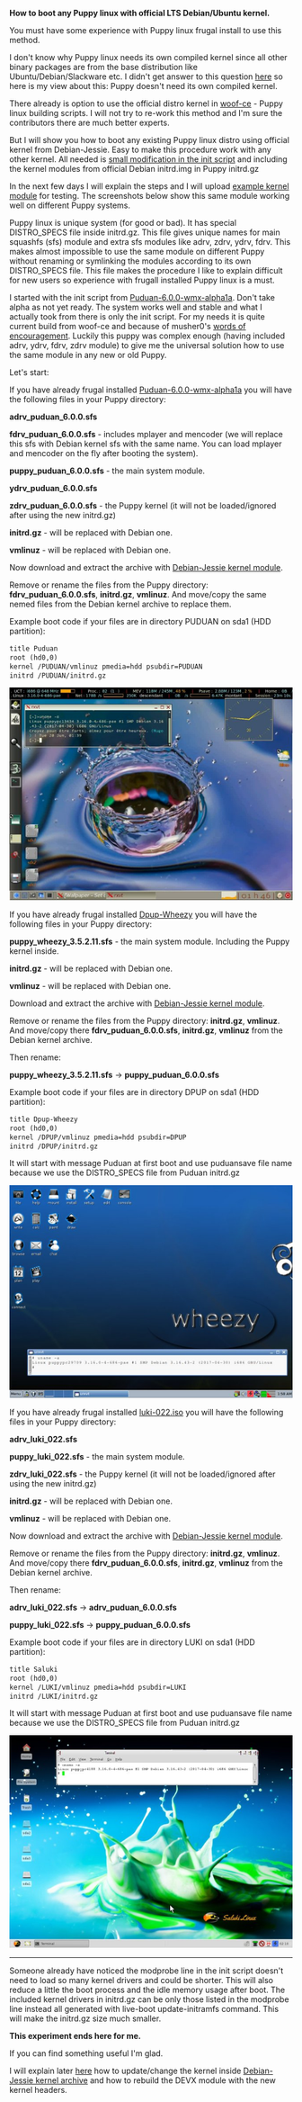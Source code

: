 **How to boot any Puppy linux with official LTS Debian/Ubuntu kernel.**

You must have some experience with Puppy linux frugal install to use this method.

I don't know why Puppy linux needs its own compiled kernel since all other binary packages are from the base distribution
like Ubuntu/Debian/Slackware etc.
I didn't get answer to this question [here](http://murga-linux.com/puppy/viewtopic.php?p=957707&sid=834e840c23b67e5e35fd7055f5172b69#957707) so here is my view about this: Puppy doesn't need its own compiled kernel.

There already is option to use the official distro kernel in [woof-ce](https://github.com/puppylinux-woof-CE/woof-CE/commit/d8c8b865cc3ead465fd54fcf9e4d1381958a516e) - Puppy linux building scripts. I will not try to re-work this method and I'm sure
the contributors there are much better experts.

But I will show you how to boot any existing Puppy linux distro using official kernel from Debian-Jessie. Easy to make this
procedure work with any other kernel. All needed is [small modification in the init script](https://github.com/MintPup/Puppy-Linux/commits/master/Debian-kernel/init) and including the kernel modules from official Debian initrd.img in Puppy initrd.gz

In the next few days I will explain the steps and I will upload [example kernel module](https://github.com/MintPup/Puppy-Linux/releases/tag/v.1.0) for testing. The screenshots below show this same module working well on different Puppy systems.

Puppy linux is unique system (for good or bad). It has special DISTRO_SPECS file inside initrd.gz. This file gives unique names for main squashfs (sfs) module and extra sfs modules like adrv, zdrv, ydrv, fdrv. This makes almost impossible to use the same module on different Puppy without renaming or symlinking the modules according to its own DISTRO_SPECS file. This file makes the procedure I like to explain difficult for new users so experience with frugall installed Puppy linux is a must.

I started with the init script from [Puduan-6.0.0-wmx-alpha1a](http://murga-linux.com/puppy/viewtopic.php?t=107913&sid=834e840c23b67e5e35fd7055f5172b69). Don't take alpha as not yet ready. The system works well and stable and what I actually took from there is only the init script. For my needs it is quite current build from woof-ce and because of musher0's [words of encouragement](http://murga-linux.com/puppy/viewtopic.php?p=957866&sid=834e840c23b67e5e35fd7055f5172b69#957866). Luckily this puppy was complex enough (having included adrv, ydrv, fdrv, zdrv module) to give me the universal solution how to use the same module in any new or old Puppy.

Let's start:

If you have already frugal installed [Puduan-6.0.0-wmx-alpha1a](http://murga-linux.com/puppy/viewtopic.php?t=107913&sid=834e840c23b67e5e35fd7055f5172b69) you will have the following files in your Puppy directory:

**adrv_puduan_6.0.0.sfs**

**fdrv_puduan_6.0.0.sfs** - includes mplayer and mencoder (we will replace this sfs with Debian kernel sfs with the same name. You can load mplayer and mencoder on the fly after booting the system).

**puppy_puduan_6.0.0.sfs** - the main system module.

**ydrv_puduan_6.0.0.sfs**

**zdrv_puduan_6.0.0.sfs** - the Puppy kernel (it will not be loaded/ignored after using the new initrd.gz)

**initrd.gz** - will be replaced with Debian one.

**vmlinuz** - will be replaced with Debian one.

Now download and extract the archive with [Debian-Jessie kernel module](https://github.com/MintPup/Puppy-Linux/releases/tag/v.1.0).

Remove or rename the files from the Puppy directory: **fdrv_puduan_6.0.0.sfs**, **initrd.gz**, **vmlinuz**. And move/copy the same nemed files from the Debian kernel archive to replace them.

Example boot code if your files are in directory PUDUAN on sda1 (HDD partition):

```
title Puduan
root (hd0,0)
kernel /PUDUAN/vmlinuz pmedia=hdd psubdir=PUDUAN
initrd /PUDUAN/initrd.gz
```

![puduan-6.0.0](https://github.com/MintPup/Puppy-Linux/blob/master/Debian-kernel/puduan-6.0.0.jpg?raw=true)

If you have already frugal installed [Dpup-Wheezy](http://murga-linux.com/puppy/viewtopic.php?search_id=121836883&t=80546&sid=834e840c23b67e5e35fd7055f5172b69) you will have the following files in your Puppy directory:

**puppy_wheezy_3.5.2.11.sfs** - the main system module. Including the Puppy kernel inside.

**initrd.gz** - will be replaced with Debian one.

**vmlinuz** - will be replaced with Debian one.

Download and extract the archive with [Debian-Jessie kernel module](https://github.com/MintPup/Puppy-Linux/releases/tag/v.1.0).

Remove or rename the files from the Puppy directory: **initrd.gz**, **vmlinuz**. And move/copy there **fdrv_puduan_6.0.0.sfs**, **initrd.gz**, **vmlinuz** from the Debian kernel archive.

Then rename:

**puppy_wheezy_3.5.2.11.sfs**    ->    **puppy_puduan_6.0.0.sfs**

Example boot code if your files are in directory DPUP on sda1 (HDD partition):

```
title Dpup-Wheezy
root (hd0,0)
kernel /DPUP/vmlinuz pmedia=hdd psubdir=DPUP
initrd /DPUP/initrd.gz
```
It will start with message Puduan at first boot and use puduansave file name because we use the DISTRO_SPECS file from Puduan initrd.gz

![dpup-wheezy](https://github.com/MintPup/Puppy-Linux/blob/master/Debian-kernel/dpup-wheezy.jpg?raw=true)

If you have already frugal installed [luki-022.iso](http://murga-linux.com/puppy/viewtopic.php?search_id=989614253&t=73687&sid=834e840c23b67e5e35fd7055f5172b69) you will have the following files in your Puppy directory:

**adrv_luki_022.sfs**

**puppy_luki_022.sfs** - the main system module.

**zdrv_luki_022.sfs** - the Puppy kernel (it will not be loaded/ignored after using the new initrd.gz)

**initrd.gz** - will be replaced with Debian one.

**vmlinuz** - will be replaced with Debian one.

Now download and extract the archive with [Debian-Jessie kernel module](https://github.com/MintPup/Puppy-Linux/releases/tag/v.1.0).

Remove or rename the files from the Puppy directory: **initrd.gz**, **vmlinuz**. And move/copy there **fdrv_puduan_6.0.0.sfs**, **initrd.gz**, **vmlinuz** from the Debian kernel archive.

Then rename:

**adrv_luki_022.sfs**    ->    **adrv_puduan_6.0.0.sfs**

**puppy_luki_022.sfs**    ->    **puppy_puduan_6.0.0.sfs**

Example boot code if your files are in directory LUKI on sda1 (HDD partition):

```
title Saluki
root (hd0,0)
kernel /LUKI/vmlinuz pmedia=hdd psubdir=LUKI
initrd /LUKI/initrd.gz
```

It will start with message Puduan at first boot and use puduansave file name because we use the DISTRO_SPECS file from Puduan initrd.gz

![saluki](https://github.com/MintPup/Puppy-Linux/blob/master/Debian-kernel/saluki.jpg?raw=true)


***

Someone already have noticed the modprobe line in the init script doesn't need to load so many kernel drivers and could be shorter. This will also reduce a little the boot process and the idle memory usage after boot. The included kernel drivers in initrd.gz can be only those listed in the modprobe line instead all generated with live-boot update-initramfs command. This will make the initrd.gz size much smaller.

**This experiment ends here for me.**

If you can find something useful I'm glad. 

I will explain later [here](https://github.com/MintPup/Puppy-Linux/blob/master/Debian-kernel/change-kernel.md) how to update/change the kernel inside [Debian-Jessie kernel archive](https://github.com/MintPup/Puppy-Linux/releases/tag/v.1.0) and how to rebuild the DEVX module with the new kernel headers.
